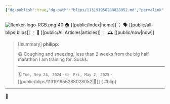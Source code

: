 ```yaml
---
{"dg-publish":true,"dg-path":"blips/113191956288028052.md","permalink":"/blips/113191956288028052/","title":"philipp on mastodon @ 2024-09-24"}
---
```



<div class="transclusion internal-embed is-loaded"><div class="markdown-embed">




![flenker-logo-RGB.png|40](/img/user/attachments/flenker-logo-RGB.png)
🏠 [[public/Index\|home]]  ⋮ 🗣️ [[public/all-blips\|blips]] ⋮  📝 [[public/All Articles\|articles]]  ⋮ 🕰️ [[public/now\|now]]


</div></div>


> [!summary] **philipp**:
>
> 😷 Coughing and sneezing, less than 2 weeks from the big half marathon I am training for. Sucks.
> - - -
>
> 🗓️ <code>Tue, Sep 24, 2024</code>  · ✏️ <code> Fri, May 2, 2025</code>  · [[public/blips/113191956288028052\|🔗]]
{ #blip}


- - -

 👾
